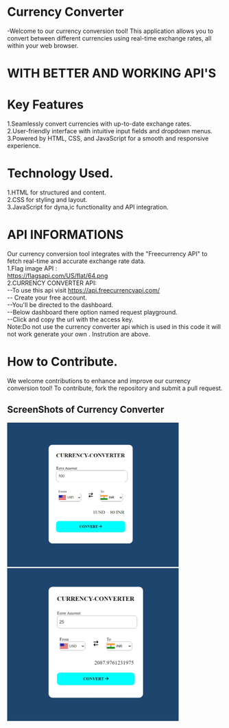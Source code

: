 # Currency Converter
-Welcome to our currency conversion tool! This application allows you to convert between different currencies using real-time exchange rates, all within your web browser.

# WITH BETTER AND WORKING API'S

# Key Features
1.Seamlessly convert currencies with up-to-date exchange rates.
<br>
2.User-friendly interface with intuitive input fields and dropdown menus.
<br>
3.Powered by HTML, CSS, and JavaScript for a smooth and responsive experience.

# Technology Used.
1.HTML for structured and content.
<br>
2.CSS for styling and layout.
<br>
3.JavaScript for dyna,ic functionality and API integration.

# API INFORMATIONS
Our currency conversion tool integrates with the "Freecurrency API" to fetch real-time and accurate exchange rate data.
<br>
1.Flag image API :
<br>
 https://flagsapi.com/US/flat/64.png
 <br>
2.CURRENCY CONVERTER API:
<br>
--To use this api visit https://api.freecurrencyapi.com/
<br>
  -- Create your free account.
  <br>
  --You'll be directed to the dashboard.
  <br>
  --Below dashboard there option named request playground.
  <br>
  --Click and copy the url with the access key.
<br>
  Note:Do not use the currency converter api which is used in this code it will not work generate your own . Instrution are above.

# How to Contribute.
We welcome contributions to enhance and improve our currency conversion tool! To contribute, fork the repository and submit a pull request.

## ScreenShots of Currency Converter




<img src="screen-shots/currency-converter%20interface.jpeg" alt="Currency Converter Interface" width="400">

<img src="screen-shots/currency-converter.jpeg" alt="Currency Converter" width="400">
